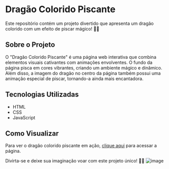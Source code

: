 
# Dragão Colorido Piscante

Este repositório contém um projeto divertido que apresenta um dragão colorido com um efeito de piscar mágico! 🐉✨

## Sobre o Projeto

O "Dragão Colorido Piscante" é uma página web interativa que combina elementos visuais cativantes com animações envolventes. O fundo da página pisca em cores vibrantes, criando um ambiente mágico e dinâmico. Além disso, a imagem do dragão no centro da página também possui uma animação especial de piscar, tornando-a ainda mais encantadora.

## Tecnologias Utilizadas

- HTML
- CSS
- JavaScript

## Como Visualizar

Para ver o dragão colorido piscante em ação, [clique aqui]([https://codepen.io/tatiane-nascimento/full/abgjoNE]()) para acessar a página.

Divirta-se e deixe sua imaginação voar com este projeto único! 🌟🔮
![image](https://github.com/user-attachments/assets/e011a2fd-b2fb-47e0-9b3f-9e78b4d33a71)
